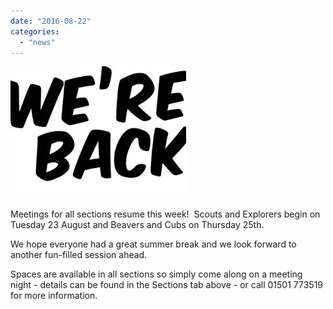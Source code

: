 ```yaml
---
date: "2016-08-22"
categories: 
  - "news"
---
```


[![weareback](images/f8fc1-weareback.jpg)](https://7thwhitburnscouts.org.uk/wp-content/uploads/2022/01/f8fc1-weareback.jpg)

Meetings for all sections resume this week!  Scouts and Explorers begin on Tuesday 23 August and Beavers and Cubs on Thursday 25th.

We hope everyone had a great summer break and we look forward to another fun-filled session ahead.

Spaces are available in all sections so simply come along on a meeting night - details can be found in the Sections tab above - or call 01501 773519 for more information.
